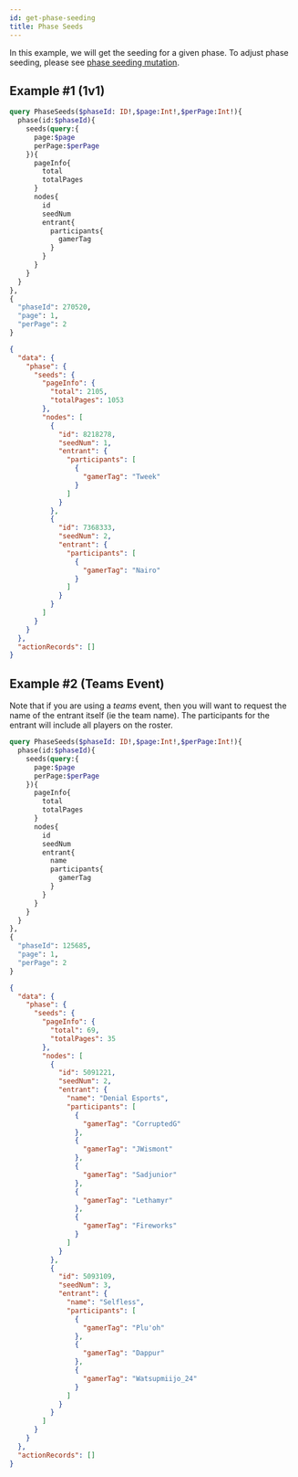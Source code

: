 ```yaml
---
id: get-phase-seeding
title: Phase Seeds
---
```


In this example, we will get the seeding for a given phase.
To adjust phase seeding, please see
 [phase seeding mutation](/docs/examples/update-phase-seeding).

## Example #1 (1v1)

<!--DOCUSAURUS_CODE_TABS-->

<!--Request-->

```GraphQL
query PhaseSeeds($phaseId: ID!,$page:Int!,$perPage:Int!){
  phase(id:$phaseId){
    seeds(query:{
      page:$page
      perPage:$perPage
    }){
      pageInfo{
        total
        totalPages
      }
      nodes{
        id
        seedNum
        entrant{
          participants{
            gamerTag
          }
        }
      }
    }
  }
},
{
  "phaseId": 270520,
  "page": 1,
  "perPage": 2
}
```

<!--Response-->

```json
{
  "data": {
    "phase": {
      "seeds": {
        "pageInfo": {
          "total": 2105,
          "totalPages": 1053
        },
        "nodes": [
          {
            "id": 8218278,
            "seedNum": 1,
            "entrant": {
              "participants": [
                {
                  "gamerTag": "Tweek"
                }
              ]
            }
          },
          {
            "id": 7368333,
            "seedNum": 2,
            "entrant": {
              "participants": [
                {
                  "gamerTag": "Nairo"
                }
              ]
            }
          }
        ]
      }
    }
  },
  "actionRecords": []
}
```

<!--END_DOCUSAURUS_CODE_TABS-->

## Example #2 (Teams Event)

Note that if you are using a *teams* event, then you will want to request the name of the entrant itself
 (ie the team name).
The participants for the entrant will include all players on the roster.

<!--DOCUSAURUS_CODE_TABS-->

<!--Request-->

```GraphQL
query PhaseSeeds($phaseId: ID!,$page:Int!,$perPage:Int!){
  phase(id:$phaseId){
    seeds(query:{
      page:$page
      perPage:$perPage
    }){
      pageInfo{
        total
        totalPages
      }
      nodes{
        id
        seedNum
        entrant{
          name
          participants{
            gamerTag
          }
        }
      }
    }
  }
},
{
  "phaseId": 125685,
  "page": 1,
  "perPage": 2
}
```

<!--Response-->

```json
{
  "data": {
    "phase": {
      "seeds": {
        "pageInfo": {
          "total": 69,
          "totalPages": 35
        },
        "nodes": [
          {
            "id": 5091221,
            "seedNum": 2,
            "entrant": {
              "name": "Denial Esports",
              "participants": [
                {
                  "gamerTag": "CorruptedG"
                },
                {
                  "gamerTag": "JWismont"
                },
                {
                  "gamerTag": "Sadjunior"
                },
                {
                  "gamerTag": "Lethamyr"
                },
                {
                  "gamerTag": "Fireworks"
                }
              ]
            }
          },
          {
            "id": 5093109,
            "seedNum": 3,
            "entrant": {
              "name": "Selfless",
              "participants": [
                {
                  "gamerTag": "Plu'oh"
                },
                {
                  "gamerTag": "Dappur"
                },
                {
                  "gamerTag": "Watsupmiijo_24"
                }
              ]
            }
          }
        ]
      }
    }
  },
  "actionRecords": []
}
```

<!--END_DOCUSAURUS_CODE_TABS-->
